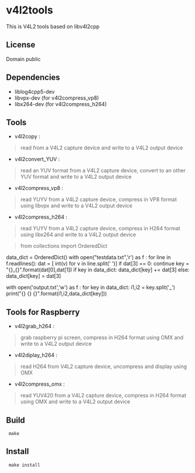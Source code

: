
v4l2tools
====================

This is V4L2 tools based on libv4l2cpp

License
------------
Domain public 

Dependencies
------------
 - liblog4cpp5-dev
 - libvpx-dev      (for v4l2compress_vp8)
 - libx264-dev     (for v4l2compress_h264)

 
Tools
-------

 - v4l2copy          : 

>	read from a V4L2 capture device and write to a V4L2 output device

 - v4l2convert_YUV          : 

>	read an YUV format from a V4L2 capture device, convert to an other YUV format and write to a V4L2 output device

 - v4l2compress_vp8  : 

>	read YUYV from a V4L2 capture device, compress in VP8 format using libvpx and write to a V4L2 output device

 - v4l2compress_h264 : 

>	read YUYV from a V4L2 capture device, compress in H264 format using libx264 and write to a V4L2 output device
>	

>from collections import  OrderedDict


data_dict = OrderedDict()
with open("testdata.txt",'r') as f :
    for line in f.readlines():
        dat = [ int(v) for v in line.split(' ')]
        if dat[3] == 0:
            continue
        key = "{}_{}".format(dat[0],dat[1])
        if key in data_dict:
            data_dict[key] += dat[3]
        else:
            data_dict[key] = dat[3]

with open('output.txt','w') as f :
    for key in data_dict:
        i1,i2 = key.split('_')
        print("{} {} {}".format(i1,i2,data_dict[key]))

Tools for Raspberry
-------------------

 - v4l2grab_h264     : 

>	grab raspberry pi screen, compress in H264 format using OMX and write to a V4L2 output device

 - v4l2diplay_h264     : 

>	read H264 from V4L2 capture device, uncompress and display using OMX

 - v4l2compress_omx : 

>	read YUV420 from a V4L2 capture device, compress in H264 format using OMX and write to a V4L2 output device

Build
-----

     make

Install
-------

     make install

